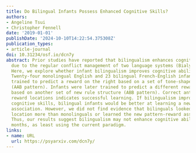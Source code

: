 ```yaml
---
title: Do Bilingual Infants Possess Enhanced Cognitive Skills?
authors:
- Angeline Tsui
- Christopher Fennell
date: '2019-01-01'
publishDate: '2024-10-10T14:22:54.375308Z'
publication_types:
- article-journal
doi: 10.31234/osf.io/dcn7y
abstract: Prior studies have reported that bilingualism enhances cognitive ability
  due to the regular conflict management of two language systems (Bialystok, 2015).
  Here, we explore whether infant bilingualism improves cognitive ability at 9.5 months.
  Twenty-four monolingual English and 23 bilingual French-English infants were first
  trained to predict a reward on the right based on a set of tone-shape rule structure
  (AAB pattern). Infants were later trained to predict a different reward on the left
  based on another set of new rule structure (ABB pattern). Correct anticipation of
  reward locations indicates successful learning. If bilingualism improves infants’
  cognitive skills, bilingual infants would be better at learning a new pattern-reward
  association. However, we did not find evidence that bilinguals looked at the correct
  location more than monolinguals or learned the new pattern-reward association faster.
  Thus, our results suggest bilingualism may not enhance cognitive ability at 9.5
  months, as least using the current paradigm.
links:
- name: URL
  url: https://psyarxiv.com/dcn7y/
---
```

